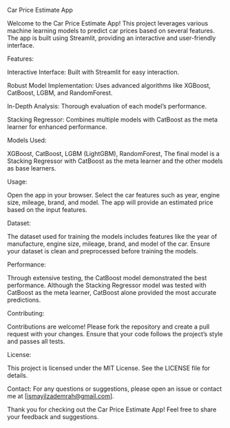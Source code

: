 Car Price Estimate App

Welcome to the Car Price Estimate App! 
This project leverages various machine learning models to predict car prices based on several features. The app is built using Streamlit, providing an interactive and user-friendly interface.


Features:

Interactive Interface: Built with Streamlit for easy interaction.

Robust Model Implementation: Uses advanced algorithms like XGBoost, CatBoost, LGBM, and RandomForest.

In-Depth Analysis: Thorough evaluation of each model’s performance.

Stacking Regressor: Combines multiple models with CatBoost as the meta learner for enhanced performance.


Models Used:

XGBoost,
CatBoost,
LGBM (LightGBM),
RandomForest,
The final model is a Stacking Regressor with CatBoost as the meta learner and the other models as base learners.


Usage:

Open the app in your browser.
Select the car features such as year, engine size, mileage, brand, and model.
The app will provide an estimated price based on the input features.


Dataset:

The dataset used for training the models includes features like the year of manufacture, engine size, mileage, brand, and model of the car. Ensure your dataset is clean and preprocessed before training the models.


Performance:

Through extensive testing, the CatBoost model demonstrated the best performance. Although the Stacking Regressor model was tested with CatBoost as the meta learner, CatBoost alone provided the most accurate predictions.

Contributing:

Contributions are welcome! Please fork the repository and create a pull request with your changes. Ensure that your code follows the project’s style and passes all tests.

License:

This project is licensed under the MIT License. See the LICENSE file for details.


Contact:
For any questions or suggestions, please open an issue or contact me at [ismayilzademrah@gmail.com].

Thank you for checking out the Car Price Estimate App! Feel free to share your feedback and suggestions.
